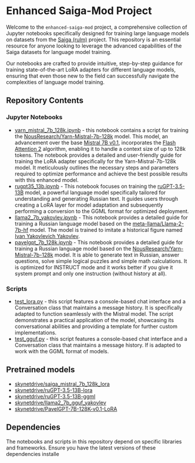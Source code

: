 # Enhanced Saiga-Mod Project

Welcome to the `enhanced-saiga-mod` project, a comprehensive collection of Jupyter notebooks specifically designed for
training large language models on datasets from the [Saiga (rulm)](https://github.com/IlyaGusev/rulm) project. This
repository is an essential resource for anyone looking to leverage the advanced capabilities of the Saiga datasets for
language model training.

Our notebooks are crafted to provide intuitive, step-by-step guidance for training state-of-the-art LoRA adapters for
different language models, ensuring that even those new to the field can successfully navigate the complexities of
language model training.

## Repository Contents

### Jupyter Notebooks

* [yarn_mistral_7b_128k.ipynb](./yarn_mistral_7b_128k.ipynb) - this notebook contains a script for training the
  [NousResearch/Yarn-Mistral-7b-128k](https://huggingface.co/NousResearch/Yarn-Mistral-7b-128k) model. This model, an
  advancement over the base [Mistral 7B v0.1](https://huggingface.co/mistralai/Mistral-7B-v0.1), incorporates
  the [Flash Attention 2](https://github.com/Dao-AILab/flash-attention) algorithm, enabling it to handle a
  context size of up to 128k tokens. The notebook provides a detailed and user-friendly guide for training the LoRA
  adapter specifically for the Yarn-Mistral-7b-128k model. It meticulously outlines the necessary steps and parameters
  required to optimize performance and achieve the best possible results with this enhanced model.
* [rugpt35_13b.ipynb](./rugpt35_13b.ipynb) - This notebook focuses on training
  the [ruGPT-3.5-13B](https://huggingface.co/ai-forever/ruGPT-3.5-13B) model, a powerful
  language model specifically tailored for understanding and generating Russian text. It guides users through creating a
  LoRA layer for model adaptation and subsequently performing a conversion to the GGML format for optimized deployment.
* [llama2_7b_yakovlev.ipynb](./llama2_7b_yakovlev.ipynb) - This notebook provides a detailed guide for training a
  Russian language model based on the [meta-llama/Llama-2-7b-hf](https://huggingface.co/meta-llama/Llama-2-7b-hf)
  model. The model is trained to imitate a historical figure
  named [Ivan Yakovlevich Yakovlev](https://en.wikipedia.org/wiki/Ivan_Yakovlev).
* [pavelgpt_7b_128k.ipynb](./pavelgpt_7b_128k.ipynb) - This notebook provides a detailed guide for training a Russian
  language model based on
  the [NousResearch/Yarn-Mistral-7b-128k](https://huggingface.co/NousResearch/Yarn-Mistral-7b-128k) model. It is able to
  generate text in Russian, answer questions, solve simple logical puzzles and simple math calculations. It is optimized
  for INSTRUCT mode and it works better if you give it system prompt and only one instruction (without history at all).

### Scripts

* [test_lora.py](./test_lora.py) - this script features a console-based chat interface and a Conversation class that
  maintains a message history. It is specifically adapted to function seamlessly with the Mistral model. The script
  demonstrates a practical application of the model, showcasing its conversational abilities and providing a template
  for further custom implementations.
* [test_gguf.py](./test_gguf.py) - this script features a console-based chat interface and a Conversation class that
  maintains a message history. If is adapted to work with the GGML format of models.

## Pretrained models

* [skynetdrive/saiga_mistral_7b_128k_lora](https://huggingface.co/skynetdrive/saiga_mistral_7b_128k_lora)
* [skynetdrive/ruGPT-3.5-13B-lora](https://huggingface.co/skynetdrive/ruGPT-3.5-13B-lora)
* [skynetdrive/ruGPT-3.5-13B-ggml](https://huggingface.co/skynetdrive/ruGPT-3.5-13B-ggml)
* [skynetdrive/llama2_7b_gguf_yakovlev](https://huggingface.co/skynetdrive/llama2_7b_gguf_yakovlev)
* [skynetdrive/PavelGPT-7B-128K-v0.1-LoRA](https://huggingface.co/skynetdrive/PavelGPT-7B-128K-v0.1-LoRA)

## Dependencies

The notebooks and scripts in this repository depend on specific libraries and frameworks. Ensure you have the latest
versions of these dependencies installe